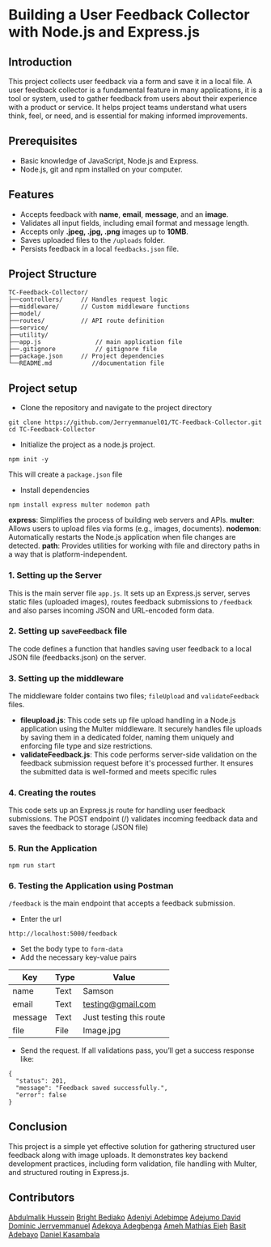 # Building a User Feedback Collector with Node.js and Express.js

## Introduction
This project collects user feedback via a form and save it in a local file. A user feedback collector is a fundamental feature in many applications, it is a tool or system, used to gather feedback from users about their experience with a product or service. It helps project teams understand what users think, feel, or need, and is essential for making informed improvements.

## Prerequisites
- Basic knowledge of JavaScript, Node.js and Express.
- Node.js, git and npm installed on your computer.


## Features
- Accepts feedback with **name**, **email**, **message**, and an **image**.
- Validates all input fields, including email format and message length.
- Accepts only **.jpeg, .jpg, .png** images up to **10MB**.
- Saves uploaded files to the `/uploads` folder.
- Persists feedback in a local `feedbacks.json` file.

## Project Structure

```
TC-Feedback-Collector/
├──controllers/		// Handles request logic
├──middleware/		// Custom middleware functions
├──model/
├──routes/			// API route definition
├──service/
├──utility/
├──app.js			    // main application file
├──.gitignore			// gitignore file
├──package.json		// Project dependencies
└──README.md		   //documentation file
```

## Project setup
- Clone the repository and navigate to the project directory

```
git clone https://github.com/Jerryemmanuel01/TC-Feedback-Collector.git
cd TC-Feedback-Collector
```
- Initialize the project as a node.js project.
```
npm init -y
```
This will create a `package.json` file

- Install dependencies

```
npm install express multer nodemon path
```
**express**: Simplifies the process of building web servers and APIs.
**multer**: Allows users to upload files via forms (e.g., images, documents).
**nodemon**: Automatically restarts the Node.js application when file changes are detected.
**path**: Provides utilities for working with file and directory paths in a way that is platform-independent.

### 1. Setting up the Server
This is the main server file `app.js`. It sets up an Express.js server, serves static files (uploaded images), routes feedback submissions to `/feedback` and also parses incoming JSON and URL-encoded form data.

### 2. Setting up `saveFeedback` file
The code defines a function that handles saving user feedback to a local JSON file (feedbacks.json) on the server.

### 3. Setting up the middleware
The middleware folder contains two files; `fileUpload` and `validateFeedback` files.
- **fileupload.js**: This code sets up file upload handling in a Node.js application using the Multer middleware. It securely handles file uploads by saving them in a dedicated folder, naming them uniquely and enforcing file type and size restrictions.
- **validateFeedback.js**:  This code performs server-side validation on the feedback submission request before it's processed further. It ensures the submitted data is well-formed and meets specific rules

### 4. Creating the routes
This code sets up an Express.js route for handling user feedback submissions. The POST endpoint (/) validates incoming feedback data and saves the feedback to storage (JSON file)

### 5. Run the Application

```
npm run start
```
 

### 6. Testing the Application using Postman
`/feedback` is the main endpoint that accepts a feedback submission.
- Enter the url

```
http://localhost:5000/feedback
```

- Set the body type to `form-data
`
- Add the necessary key-value pairs

| Key     | Type | Value                     |
| ------- | ---- | --------------------------|
| name    | Text | Samson                    |
| email   | Text | testing@gmail.com         |
| message | Text | Just testing this route   |
| file    | File | Image.jpg                 |


- Send the request. If all validations pass, you’ll get a success response like:

```
{
  "status": 201,
  "message": "Feedback saved successfully.",
  "error": false
}
```

## Conclusion
This project is a simple yet effective solution for gathering structured user feedback along with image uploads. It demonstrates key backend development practices, including form validation, file handling with Multer, and structured routing in Express.js. 

## Contributors
[Abdulmalik Hussein](husseinabdulmalik0@gmail.com)
[Bright Bediako](bright.bediako.dev@gmail.com)
[Adeniyi Adebimpe](adeniyiadebimpe04@gmail.com) 
[Adejumo David ](davidadejumo10@gmail.com) 
[Dominic Jerryemmanuel](jerryemmanuelolisa@gmail.com)
[Adekoya Adegbenga](adegbengaoluwatosin61@gmail.com ) 
[Ameh Mathias Ejeh](amehmathiasejeh40@gmail.com)
[Basit Adebayo](bahseet2022@gmail.com)
[Daniel Kasambala](danielkasambala51@gmail.com)